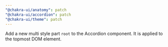 ```yaml
---
"@chakra-ui/anatomy": patch
"@chakra-ui/accordion": patch
"@chakra-ui/theme": patch
---
```


Add a new multi style part `root` to the Accordion component. It is applied to
the topmost DOM element.
